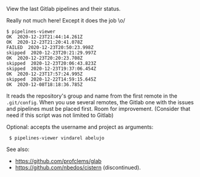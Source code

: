 
View the last Gitlab pipelines and their status.

Really not much here! Except it does the job \o/

```
$ pipelines-viewer
OK  2020-12-23T21:44:14.261Z
OK  2020-12-23T21:20:41.078Z
FAILED  2020-12-23T20:50:23.998Z
skipped  2020-12-23T20:21:29.997Z
OK  2020-12-23T20:20:23.708Z
skipped  2020-12-23T20:06:43.823Z
skipped  2020-12-23T19:37:06.454Z
OK  2020-12-23T17:57:24.995Z
skipped  2020-12-22T14:59:15.645Z
OK  2020-12-08T18:18:36.785Z
```

It reads the repository's group and name from the first remote in the
`.git/config`. When you use several remotes, the Gitlab one with the
issues and pipelines must be placed first. Room for
improvement. (Consider that need if this script was not limited to Gitlab)

Optional: accepts the username and project as arguments:

     $ pipelines-viewer vindarel abelujo

See also:

- https://github.com/profclems/glab
- https://github.com/nbedos/cistern (discontinued).